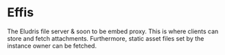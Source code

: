 # Effis

The Eludris file server & soon to be embed proxy. This is where clients can store
and fetch attachments. Furthermore, static asset files set by the instance owner
can be fetched.
